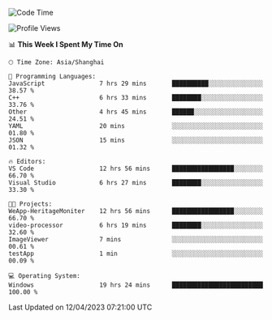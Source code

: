 <!--START_SECTION:waka-->
![Code Time](http://img.shields.io/badge/Code%20Time-860%20hrs%2036%20mins-blue)

![Profile Views](http://img.shields.io/badge/Profile%20Views-6-blue)

📊 **This Week I Spent My Time On** 

```text
🕑︎ Time Zone: Asia/Shanghai

💬 Programming Languages: 
JavaScript               7 hrs 29 mins       ██████████░░░░░░░░░░░░░░░   38.57 % 
C++                      6 hrs 33 mins       ████████░░░░░░░░░░░░░░░░░   33.76 % 
Other                    4 hrs 45 mins       ██████░░░░░░░░░░░░░░░░░░░   24.51 % 
YAML                     20 mins             ░░░░░░░░░░░░░░░░░░░░░░░░░   01.80 % 
JSON                     15 mins             ░░░░░░░░░░░░░░░░░░░░░░░░░   01.32 % 

🔥 Editors: 
VS Code                  12 hrs 56 mins      █████████████████░░░░░░░░   66.70 % 
Visual Studio            6 hrs 27 mins       ████████░░░░░░░░░░░░░░░░░   33.30 % 

🐱‍💻 Projects: 
WeApp-HeritageMoniter    12 hrs 56 mins      █████████████████░░░░░░░░   66.70 % 
video-processor          6 hrs 19 mins       ████████░░░░░░░░░░░░░░░░░   32.60 % 
ImageViewer              7 mins              ░░░░░░░░░░░░░░░░░░░░░░░░░   00.61 % 
testApp                  1 min               ░░░░░░░░░░░░░░░░░░░░░░░░░   00.09 % 

💻 Operating System: 
Windows                  19 hrs 24 mins      █████████████████████████   100.00 % 
```


 Last Updated on 12/04/2023 07:21:00 UTC
<!--END_SECTION:waka-->
